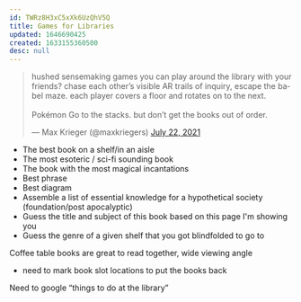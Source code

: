 ```yaml
---
id: TWRz8H3xC5xXk6UzQhV5Q
title: Games for Libraries
updated: 1646690425
created: 1633155360500
desc: null
---
```


<blockquote class="twitter-tweet"><p lang="en" dir="ltr">hushed sensemaking games you can play around the library with your friends? chase each other’s visible AR trails of inquiry, escape the babel maze. each player covers a floor and rotates on to the next.<br><br>Pokémon Go to the stacks. but don’t get the books out of order.</p>&mdash; Max Krieger (@maxkriegers) <a href="https://twitter.com/maxkriegers/status/1418085655255478274?ref_src=twsrc%5Etfw">July 22, 2021</a></blockquote> <script async src="https://platform.twitter.com/widgets.js" charset="utf-8"></script>

* The best book on a shelf/in an aisle
* The most esoteric / sci-fi sounding book
* The book with the most magical incantations
* Best phrase
* Best diagram
* Assemble a list of essential knowledge for a hypothetical society (foundation/post apocalyptic)
* Guess the title and subject of this book based on this page I'm showing you
* Guess the genre of a given shelf that you got blindfolded to go to

Coffee table books are great to read together, wide viewing angle

* need to mark book slot locations to put the books back



Need to google “things to do at the library”
